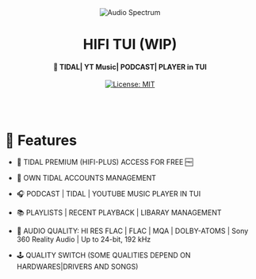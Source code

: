 <div align="center">
        <img src="https://cdn.jsdelivr.net/gh/sachinsenal0x64/picx-images-hosting@master/audio-Spectrum-.2jn5ghwym6w0.gif" alt="Audio Spectrum">        
        <h1>HIFI TUI (WIP)</h1>
        
</div>

<h4 align="center"> 🎵 TIDAL| YT Music| PODCAST| PLAYER in TUI</h4>

<div align="center">
        
  [![License: MIT](https://img.shields.io/badge/License-MIT-orange.svg)](https://opensource.org/licenses/MIT)

</div>

<br><br>

# 🚀 Features

- 🍟 TIDAL PREMIUM (HIFI-PLUS) ACCESS FOR FREE 🆓
  
- 👤 OWN TIDAL ACCOUNTS MANAGEMENT

- 🎧 PODCAST | TIDAL | YOUTUBE MUSIC PLAYER IN TUI

- 📚 PLAYLISTS | RECENT PLAYBACK | LIBARAY MANAGEMENT

- 📀 AUDIO QUALITY: HI RES FLAC | FLAC | MQA | DOLBY-ATOMS | Sony 360 Reality Audio | Up to 24-bit, 192 kHz

- 🕹 QUALITY SWITCH (SOME QUALITIES DEPEND ON HARDWARES|DRIVERS AND SONGS)

